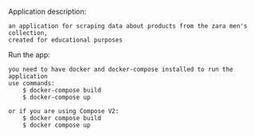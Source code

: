 Application description:

    an application for scraping data about products from the zara men's collection, 
    created for educational purposes

Run the app:

    you need to have docker and docker-compose installed to run the application
    use commands:
        $ docker-compose build
        $ docker-compose up

    or if you are using Compose V2:
        $ docker compose build
        $ docker compose up




